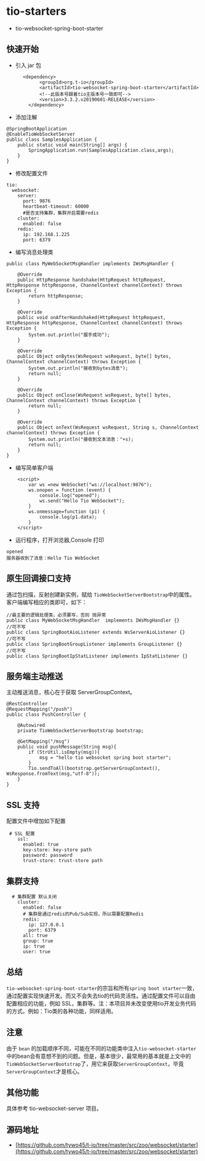 # tio-starters

* tio-websocket-spring-boot-starter

## 快速开始
* 引入 jar 包

```
      <dependency>
            <groupId>org.t-io</groupId>
            <artifactId>tio-websocket-spring-boot-starter</artifactId>
			<!--此版本号跟着tio主版本号一致即可-->
            <version>3.3.2.v20190601-RELEASE</version>
        </dependency>
```

* 添加注解

```
@SpringBootApplication
@EnableTioWebSocketServer
public class SamplesApplication {
    public static void main(String[] args) {
        SpringApplication.run(SamplesApplication.class,args);
    }
}
```

* 修改配置文件

```
tio:
  websocket:
    server:
      port: 9876
      heartbeat-timeout: 60000
      #是否支持集群，集群开启需要redis
    cluster:
      enabled: false
    redis:
      ip: 192.168.1.225
      port: 6379
```

* 编写消息处理类

```
public class MyWebSocketMsgHandler implements IWsMsgHandler {

    @Override
    public HttpResponse handshake(HttpRequest httpRequest, HttpResponse httpResponse, ChannelContext channelContext) throws Exception {
        return httpResponse;
    }

    @Override
    public void onAfterHandshaked(HttpRequest httpRequest, HttpResponse httpResponse, ChannelContext channelContext) throws Exception {
        System.out.println("握手成功");
    }

    @Override
    public Object onBytes(WsRequest wsRequest, byte[] bytes, ChannelContext channelContext) throws Exception {
        System.out.println("接收到bytes消息");
        return null;
    }

    @Override
    public Object onClose(WsRequest wsRequest, byte[] bytes, ChannelContext channelContext) throws Exception {
        return null;
    }

    @Override
    public Object onText(WsRequest wsRequest, String s, ChannelContext channelContext) throws Exception {
        System.out.println("接收到文本消息："+s);
        return null;
    }
}

```

* 编写简单客户端

```
    <script>
        var ws =new WebSocket("ws://localhost:9876");
        ws.onopen = function (event) {
            console.log("opened");
            ws.send("Hello Tio WebSocket");
        }
        ws.onmessage=function (p1) {
            console.log(p1.data);
        }
    </script>

```

* 运行程序，打开浏览器,Console 打印

```
opened
服务器收到了消息：Hello Tio WebSocket
```
## 原生回调接口支持
通过包扫描，反射创建新实例，赋给 `TioWebSocketServerBootstrap`中的属性。客户端编写相应的类即可，如下：

```
//最主要的逻辑处理类，必须要写，否则 抛异常
public class MyWebSocketMsgHandler  implements IWsMsgHandler {}
//可不写
public class SpringBootAioListener extends WsServerAioListener {}
//可不写
public class SpringBootGroupListener implements GroupListener {}
//可不写
public class SpringBootIpStatListener implements IpStatListener {}
```
## 服务端主动推送

主动推送消息，核心在于获取 ServerGroupContext。

```
@RestController
@RequestMapping("/push")
public class PushController {

    @Autowired
    private TioWebSocketServerBootstrap bootstrap;

    @GetMapping("/msg")
    public void pushMessage(String msg){
        if (StrUtil.isEmpty(msg)){
            msg = "hello tio websocket spring boot starter";
        }
        Tio.sendToAll(bootstrap.getServerGroupContext(), WsResponse.fromText(msg,"utf-8"));
    }
}
```

## SSL 支持
配置文件中增加如下配置
```
 # SSL 配置
    ssl:
      enabled: true
      key-store: key-store path
      password: password
      trust-store: trust-store path
```

## 集群支持

```
  # 集群配置 默认关闭
    cluster:
      enabled: false
      # 集群是通过redis的Pub/Sub实现，所以需要配置Redis
      redis:
        ip: 127.0.0.1
        port: 6379
      all: true
      group: true
      ip: true
      user: true
```

## 总结
`tio-websocket-spring-boot-starter`的宗旨和所有`spring boot starter`一致，通过配置实现快速开发。而又不会失去tio的代码灵活性。通过配置文件可以自由配置相应的功能，例如 SSL，集群等。注：本项目并未改变使用tio开发业务代码的方式。例如：Tio类的各种功能，同样适用。

## 注意
由于  `bean` 的加载顺序不同，可能在不同的功能类中注入`tio-websocket-starter`中的bean会有意想不到的问题。但是，基本很少，最常用的基本就是上文中的`TioWebSocketServerBootstrap`了，用它来获取`ServerGroupContext`，毕竟`ServerGroupContext`才是核心。

## 其他功能
具体参考 tio-websocket-server 项目。

## 源码地址

* [https://github.com/tywo45/t-io/tree/master/src/zoo/websocket/starter](https://github.com/tywo45/t-io/tree/master/src/zoo/websocket/starter)
